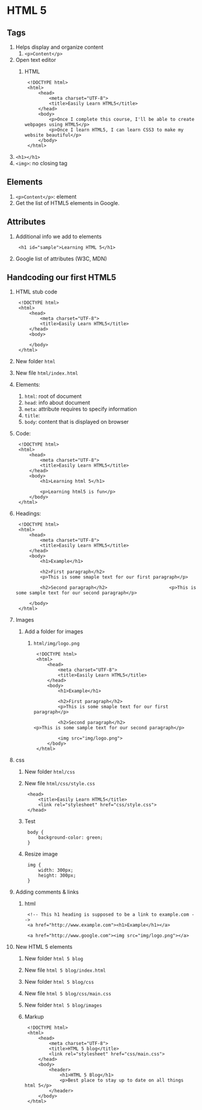 # HTML 5 #
## Tags ##
1. Helps display and organize content
	1. `<p>Content</p>`
2. Open text editor
	1. HTML

			<!DOCTYPE html>
			<html>
				<head>
					<meta charset="UTF-8">
					<title>Easily Learn HTML5</title>
				</head>
				<body>
					<p>Once I complete this course, I'll be able to create webpages using HTML5</p>
					<p>Once I learn HTML5, I can learn CSS3 to make my website beautiful</p>
				</body>
			</html>

3. `<h1></h1>`
4. `<img>`: no closing tag

## Elements ##
1. `<p>Content</p>`: element
2. Get the list of HTML5 elements in Google.

## Attributes ##
1. Additional info we add to elements

		<h1 id="sample">Learning HTML 5</h1>

2. Google list of attributes (W3C, MDN)

## Handcoding our first HTML5 ##
1. HTML stub code

		<!DOCTYPE html>
		<html>
			<head>
				<meta charset="UTF-8">
				<title>Easily Learn HTML5</title>
			</head>
			<body>

			</body>
		</html>

2. New folder `html`
3. New file `html/index.html`
4. Elements:
	1. `html`: root of document
	2. `head`: info about document
	3. `meta`: attribute requires to specify information
	4. `title`:
	5. `body`: content that is displayed on browser
5. Code:
	
		<!DOCTYPE html>
		<html>
			<head>
				<meta charset="UTF-8">
				<title>Easily Learn HTML5</title>
			</head>
			<body>
				<h1>Learning html 5</h1>

				<p>Learning html5 is fun</p>
			</body>
		</html>

6. Headings:

		<!DOCTYPE html>
		<html>
			<head>
				<meta charset="UTF-8">
				<title>Easily Learn HTML5</title>
			</head>
			<body>
				<h1>Example</h1>

				<h2>First paragraph</h2>
				<p>This is some smaple text for our first paragraph</p>

				<h2>Second paragraph</h2>						<p>This is some sample text for our second paragraph</p>

			</body>
		</html>

7. Images
	1. Add a folder for images
		1. `html/img/logo.png`

				<!DOCTYPE html>
				<html>
					<head>
						<meta charset="UTF-8">
						<title>Easily Learn HTML5</title>
					</head>
					<body>						
						<h1>Example</h1>

						<h2>First paragraph</h2>
						<p>This is some smaple text for our first paragraph</p>

						<h2>Second paragraph</h2>						<p>This is some sample text for our second paragraph</p>

						<img src="img/logo.png">
					</body>
				</html>

8. css
	1. New folder `html/css`
	2. New file `html/css/style.css`

			<head>
				<title>Easily Learn HTML5</title>
				<link rel="stylesheet" href="css/style.css">
			</head>

	3. Test

			body {
				background-color: green;
			}
	
	4. Resize image

			img {
				width: 300px;
				height: 300px;
			}	

9. Adding comments & links
	1. html

			<!-- This h1 heading is supposed to be a link to example.com -->
			<a href="http://www.example.com"><h1>Example</h1></a>

			<a href="http://www.google.com"><img src="img/logo.png"></a>

10. New HTML 5 elements
	1. New folder `html 5 blog`
	2. New file `html 5 blog/index.html`
	3. New folder `html 5 blog/css`
	4. New file `html 5 blog/css/main.css`
	5. New folder `html 5 blog/images`
	6. Markup
			
			<!DOCTYPE html>
			<html>
				<head>
					<meta charset="UTF-8">
					<title>HTML 5 blog</title>
					<link rel="stylesheet" href="css/main.css">
				</head>
				<body>						
					<header>
						<h1>HTML 5 Blog</h1>
						<p>Best place to stay up to date on all things html 5</p>
					</header>
				</body>
			</html>
			
		